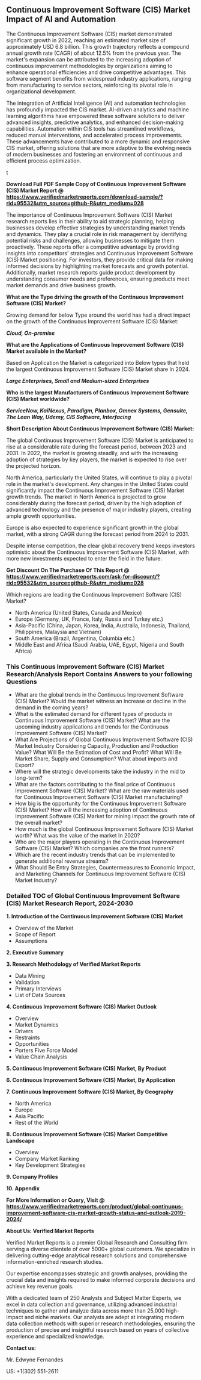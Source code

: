 <h2>Continuous Improvement Software (CIS) Market Impact of AI and Automation</h2><p>The Continuous Improvement Software (CIS) market demonstrated significant growth in 2022, reaching an estimated market size of approximately USD 6.8 billion. This growth trajectory reflects a compound annual growth rate (CAGR) of about 12.5% from the previous year. The market's expansion can be attributed to the increasing adoption of continuous improvement methodologies by organizations aiming to enhance operational efficiencies and drive competitive advantages. This software segment benefits from widespread industry applications, ranging from manufacturing to service sectors, reinforcing its pivotal role in organizational development.</p><p>The integration of Artificial Intelligence (AI) and automation technologies has profoundly impacted the CIS market. AI-driven analytics and machine learning algorithms have empowered these software solutions to deliver advanced insights, predictive analytics, and enhanced decision-making capabilities. Automation within CIS tools has streamlined workflows, reduced manual interventions, and accelerated process improvements. These advancements have contributed to a more dynamic and responsive CIS market, offering solutions that are more adaptive to the evolving needs of modern businesses and fostering an environment of continuous and efficient process optimization.</p>t</p><p id="" class=""><strong>Download Full PDF Sample Copy of Continuous Improvement Software (CIS) Market Report @ <a href="https://www.verifiedmarketreports.com/download-sample/?rid=95532&utm_source=github-R&utm_medium=028" target="_blank">https://www.verifiedmarketreports.com/download-sample/?rid=95532&utm_source=github-R&utm_medium=028</a></strong></p><p>The importance of&nbsp;Continuous Improvement Software (CIS) Market research reports lies in their ability to aid strategic planning, helping businesses develop effective strategies by understanding market trends and dynamics. They play a crucial role in risk management by identifying potential risks and challenges, allowing businesses to mitigate them proactively. These reports offer a competitive advantage by providing insights into competitors' strategies and Continuous Improvement Software (CIS) Market positioning. For investors, they provide critical data for making informed decisions by highlighting market forecasts and growth potential. Additionally, market research reports guide product development by understanding consumer needs and preferences, ensuring products meet market demands and drive business growth.</p><p><strong>What are the&nbsp;Type driving the growth of the Continuous Improvement Software (CIS) Market?</strong></p><p id="" class="">Growing demand for below Type around the world has had a direct impact on the growth of the Continuous Improvement Software (CIS) Market:</p><em><strong>Cloud, On-premise</strong></em></p><strong>What are the&nbsp;Applications&nbsp;of Continuous Improvement Software (CIS) Market available in the Market?</strong></p><p id="" class="">Based on Application the Market is categorized into Below types that held the largest Continuous Improvement Software (CIS) Market share In 2024.</p><em><strong>Large Enterprises, Small and Medium-sized Enterprises</strong></em></p><strong>Who is the largest Manufacturers of Continuous Improvement Software (CIS) Market worldwide?</strong></p><p><em><strong>ServiceNow, KaiNexus, Paradigm, Planbox, Omnex Systems, Gensuite, The Lean Way, Udemy, CIS Software, Interfacing</strong></em></p><p id="" class=""><strong>Short Description About Continuous Improvement Software (CIS) Market:</strong></p><p>The global Continuous Improvement Software (CIS) Market is anticipated to rise at a considerable rate during the forecast period, between 2023 and 2031. In 2022, the market is growing steadily, and with the increasing adoption of strategies by key players, the market is expected to rise over the projected horizon.</p><p>North America, particularly the United States, will continue to play a pivotal role in the market's development. Any changes in the United States could significantly impact the Continuous Improvement Software (CIS) Market growth trends. The market in North America is projected to grow considerably during the forecast period, driven by the high adoption of advanced technology and the presence of major industry players, creating ample growth opportunities.</p><p>Europe is also expected to experience significant growth in the global market, with a strong CAGR during the forecast period from 2024 to 2031.</p><p>Despite intense competition, the clear global recovery trend keeps investors optimistic about the Continuous Improvement Software (CIS) Market, with more new investments expected to enter the field in the future.</p><p id="" class=""><strong>Get Discount On The Purchase Of This Report @ <a href="https://www.verifiedmarketreports.com/ask-for-discount/?rid=95532&utm_source=github-R&utm_medium=028" target="_blank">https://www.verifiedmarketreports.com/ask-for-discount/?rid=95532&utm_source=github-R&utm_medium=028</a></strong></p>Which regions are leading the Continuous Improvement Software (CIS) Market?</p><ul><li>North America (United States, Canada and Mexico)</li><li>Europe (Germany, UK, France, Italy, Russia and Turkey etc.)</li><li>Asia-Pacific (China, Japan, Korea, India, Australia, Indonesia, Thailand, Philippines, Malaysia and Vietnam)</li><li>South America (Brazil, Argentina, Columbia etc.)</li><li>Middle East and Africa (Saudi Arabia, UAE, Egypt, Nigeria and South Africa)</li></ul><h3 id="" class="">This Continuous Improvement Software (CIS) Market Research/Analysis Report Contains Answers to your following Questions</h3><ul><li>What are the global trends in the Continuous Improvement Software (CIS) Market? Would the market witness an increase or decline in the demand in the coming years?</li><li>What is the estimated demand for different types of products in Continuous Improvement Software (CIS) Market? What are the upcoming industry applications and trends for the Continuous Improvement Software (CIS) Market?</li><li>What Are Projections of Global Continuous Improvement Software (CIS) Market Industry Considering Capacity, Production and Production Value? What Will Be the Estimation of Cost and Profit? What Will Be Market Share, Supply and Consumption? What about imports and Export?</li><li>Where will the strategic developments take the industry in the mid to long-term?</li><li>What are the factors contributing to the final price of Continuous Improvement Software (CIS) Market? What are the raw materials used for Continuous Improvement Software (CIS) Market manufacturing?</li><li>How big is the opportunity for the Continuous Improvement Software (CIS) Market? How will the increasing adoption of Continuous Improvement Software (CIS) Market for mining impact the growth rate of the overall market?</li><li>How much is the global Continuous Improvement Software (CIS) Market worth? What was the value of the market In 2020?</li><li>Who are the major players operating in the Continuous Improvement Software (CIS) Market? Which companies are the front runners?</li><li>Which are the recent industry trends that can be implemented to generate additional revenue streams?</li><li>What Should Be Entry Strategies, Countermeasures to Economic Impact, and Marketing Channels for Continuous Improvement Software (CIS) Market Industry?</li></ul><h3 id="" class="">Detailed TOC of Global Continuous Improvement Software (CIS) Market Research Report, 2024-2030</h3><p id="" class=""><strong>1. Introduction of the Continuous Improvement Software (CIS) Market</strong></p><ul><li>Overview of the Market</li><li>Scope of Report</li><li>Assumptions</li></ul><p id="" class=""><strong>2. Executive Summary</strong></p><p id="" class=""><strong>3. Research Methodology of Verified Market Reports</strong></p><ul><li>Data Mining</li><li>Validation</li><li>Primary Interviews</li><li>List of Data Sources</li></ul><p id="" class=""><strong>4. Continuous Improvement Software (CIS) Market Outlook</strong></p><ul><li>Overview</li><li>Market Dynamics</li><li>Drivers</li><li>Restraints</li><li>Opportunities</li><li>Porters Five Force Model</li><li>Value Chain Analysis</li></ul><p id="" class=""><strong>5. Continuous Improvement Software (CIS) Market, By Product</strong></p><p id="" class=""><strong>6. Continuous Improvement Software (CIS) Market, By Application</strong></p><p id="" class=""><strong>7. Continuous Improvement Software (CIS) Market, By Geography</strong></p><ul><li>North America</li><li>Europe</li><li>Asia Pacific</li><li>Rest of the World</li></ul><p id="" class=""><strong>8. Continuous Improvement Software (CIS) Market Competitive Landscape</strong></p><ul><li>Overview</li><li>Company Market Ranking</li><li>Key Development Strategies</li></ul><p id="" class=""><strong>9. Company Profiles</strong></p><p id="" class=""><strong>10. Appendix</strong></p><p id="" class=""><strong>For More Information or Query, Visit @ <a href="https://www.verifiedmarketreports.com/product/global-continuous-improvement-software-cis-market-growth-status-and-outlook-2019-2024/" target="_blank">https://www.verifiedmarketreports.com/product/global-continuous-improvement-software-cis-market-growth-status-and-outlook-2019-2024/</a></strong></p><p id="" class=""><strong>About Us: Verified Market Reports</strong></p><p id="" class="">Verified Market Reports is a premier Global Research and Consulting firm serving a diverse clientele of over 5000+ global customers. We specialize in delivering cutting-edge analytical research solutions and comprehensive information-enriched research studies.</p><p id="" class="">Our expertise encompasses strategic and growth analyses, providing the crucial data and insights required to make informed corporate decisions and achieve key revenue goals.</p><p id="" class="">With a dedicated team of 250 Analysts and Subject Matter Experts, we excel in data collection and governance, utilizing advanced industrial techniques to gather and analyze data across more than 25,000 high-impact and niche markets. Our analysts are adept at integrating modern data collection methods with superior research methodologies, ensuring the production of precise and insightful research based on years of collective experience and specialized knowledge.</p><p id="" class=""><strong>Contact us:</strong></p><p id="" class="">Mr. Edwyne Fernandes</p><p id="" class="">US: +1(302) 551-2611</p>